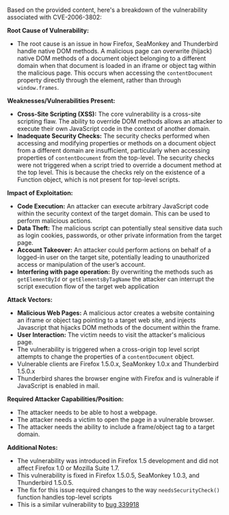 Based on the provided content, here's a breakdown of the vulnerability associated with CVE-2006-3802:

**Root Cause of Vulnerability:**

*   The root cause is an issue in how Firefox, SeaMonkey and Thunderbird handle native DOM methods. A malicious page can overwrite (hijack) native DOM methods of a document object belonging to a different domain when that document is loaded in an iframe or object tag within the malicious page. This occurs when accessing the `contentDocument` property directly through the element, rather than through `window.frames`.

**Weaknesses/Vulnerabilities Present:**

*   **Cross-Site Scripting (XSS):** The core vulnerability is a cross-site scripting flaw. The ability to override DOM methods allows an attacker to execute their own JavaScript code in the context of another domain.
*   **Inadequate Security Checks:** The security checks performed when accessing and modifying properties or methods on a document object from a different domain are insufficient, particularly when accessing properties of `contentDocument` from the top-level. The security checks were not triggered when a script tried to override a document method at the top level. This is because the checks rely on the existence of a Function object, which is not present for top-level scripts.

**Impact of Exploitation:**

*   **Code Execution:** An attacker can execute arbitrary JavaScript code within the security context of the target domain. This can be used to perform malicious actions.
*   **Data Theft:** The malicious script can potentially steal sensitive data such as login cookies, passwords, or other private information from the target page.
*   **Account Takeover:** An attacker could perform actions on behalf of a logged-in user on the target site, potentially leading to unauthorized access or manipulation of the user’s account.
*   **Interfering with page operation:** By overwriting the methods such as `getElementById` or `getElementsByTagName` the attacker can interrupt the script execution flow of the target web application

**Attack Vectors:**

*   **Malicious Web Pages:** A malicious actor creates a website containing an iframe or object tag pointing to a target web site, and injects Javascript that hijacks DOM methods of the document within the frame.
*   **User Interaction:** The victim needs to visit the attacker's malicious page.
*   The vulnerability is triggered when a cross-origin top level script attempts to change the properties of a `contentDocument` object.
*   Vulnerable clients are Firefox 1.5.0.x, SeaMonkey 1.0.x and Thunderbird 1.5.0.x
*   Thunderbird shares the browser engine with Firefox and is vulnerable if JavaScript is enabled in mail.

**Required Attacker Capabilities/Position:**

*   The attacker needs to be able to host a webpage.
*   The attacker needs a victim to open the page in a vulnerable browser.
*   The attacker needs the ability to include a frame/object tag to a target domain.

**Additional Notes:**

*   The vulnerability was introduced in Firefox 1.5 development and did not affect Firefox 1.0 or Mozilla Suite 1.7.
*   This vulnerability is fixed in Firefox 1.5.0.5, SeaMonkey 1.0.3, and Thunderbird 1.5.0.5.
*   The fix for this issue required changes to the way `needsSecurityCheck()` function handles top-level scripts
*   This is a similar vulnerability to [bug 339918](/show_bug.cgi?id=339918)